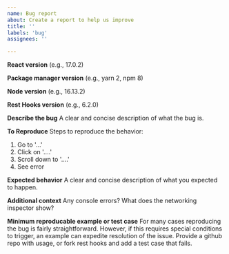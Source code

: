 ```yaml
---
name: Bug report
about: Create a report to help us improve
title: ''
labels: 'bug'
assignees: ''

---
```


**React version** (e.g., 17.0.2)

**Package manager version** (e.g., yarn 2, npm 8)

**Node version** (e.g., 16.13.2)

**Rest Hooks version** (e.g., 6.2.0)

**Describe the bug**
A clear and concise description of what the bug is.

**To Reproduce**
Steps to reproduce the behavior:
1. Go to '...'
2. Click on '....'
3. Scroll down to '....'
4. See error

**Expected behavior**
A clear and concise description of what you expected to happen.

**Additional context**
Any console errors? What does the networking inspector show?

**Minimum reproducable example or test case**
For many cases reproducing the bug is fairly straightforward. However, if
this requires special conditions to trigger, an example can expedite resolution of the issue.
Provide a github repo with usage, or fork rest hooks and add a test case that fails.
